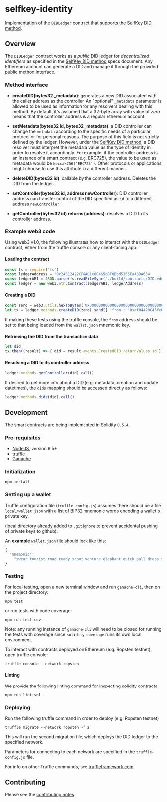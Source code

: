 # selfkey-identity

Implementation of the `DIDLedger` contract that supports the [SelfKey DID method](./DIDMethodSpecs.md).

<!--
* `develop` — [![CircleCI](https://circleci.com/gh/SelfKeyFoundation/selfkey-identity/tree/develop.svg?style=svg)](https://circleci.com/gh/SelfKeyFoundation/selfkey-identity/tree/develop)
* `master` — [![CircleCI](https://circleci.com/gh/SelfKeyFoundation/selfkey-identity/tree/master.svg?style=svg)](https://circleci.com/gh/SelfKeyFoundation/selfkey-identity/tree/master)-->

## Overview

The `DIDLedger` contract works as a _public_ DID ledger for _decentralized identifiers_ as
specified in the [SelfKey DID method](./DIDMethodSpecs.md) specs document. Any Ethereum account can generate a DID and manage it through the provided public method interface.

### Method interface

* **createDID(bytes32 _metadata)**: generates a new DID associated with the caller address as the
controller. An "optional" `_metadata` parameter is allowed to be used as information for any
resolvers dealing with this method. By default, it's assumed that a 32-byte array with value of *zero* means that the controller address is a regular Ethereum account.

* **setMetadata(bytes32 id, bytes32 _metadata)**: a DID controller can change the `metadata` according to the specific needs of a particular protocol or for personal reasons. The purpose of this field is not strictly defined by the ledger. However, under the [SelfKey DID method](./DIDMethodSpecs.md), a DID resolver must interpret the metadata value as the type of identity in order to resolve it accordingly. For example: if the controller address is an instance of a smart contract (e.g. ERC725), the value to be used as metadata would be `keccak256('ERC725')`. Other protocols or applications might choose to use this attribute in a different manner.

* **deleteDID(bytes32 id)**: callable by the controller address. Deletes the DID from the ledger.

* **setController(bytes32 id, address newController)**: DID controller address can transfer control
of the DID specified as `id` to a different address `newController`.

* **getController(bytes32 id) returns (address)**: resolves a DID to its controller address.

### Example web3 code

Using web3 v1.0, the following illustrates how to interact with the `DIDLedger` contract, either
from the truffle console or any client-facing app:

#### Loading the contract

```javascript
const fs = require('fs')
const ledgerAddress = '0x24512422CF6AD1c0C465cBF0Bbd5155EaA3DA634'
const ledgerABI = JSON.parse(fs.readFileSync('./build/contracts/DIDLedger.json')).abi
const ledger = new web3.eth.Contract(ledgerABI, ledgerAddress)
```

#### Creating a DID

```javascript
const zero = web3.utils.hexToBytes('0x0000000000000000000000000000000000000000000000000000000000000000')
let tx = ledger.methods.createDID(zero).send({ 'from': '0xaf04420C45fc6a063c531C13D9850e4Aa5d951b4' })
```

If making these tests using the truffle console, the `from` address should be set to that being
loaded from the `wallet.json` mnemonic key.

#### Retrieving the DID from the transaction data

```javascript
let did
tx.then((result) => { did = result.events.CreatedDID.returnValues.id })
```

#### Resolving a DID to its controller address

```javascript
ledger.methods.getController(did).call()
```

If desired to get more info about a DID (e.g. metadata, creation and update datetimes), the `dids`
mapping should be accessed directly as follows:

```javascript
ledger.methods.dids(did).call()
```

## Development

The smart contracts are being implemented in Solidity `0.5.4`.

### Pre-requisites

* [NodeJS](htps://nodejs.org), version 9.5+
* [truffle](http://truffleframework.com/)
* [Ganache](https://truffleframework.com/ganache)

### Initialization

    npm install

### Setting up a wallet

Truffle configuration file (`truffle-config.js`) assumes there should be a file `local/wallet.json`
with a list of BIP32 mnemonic words encoding a wallet's private key.

(local directory already added to `.gitignore` to prevent accidental pushing of private keys to
github).

An **example** `wallet.json` file should look like this:

```javascript
{
  "mnemonic":
    "swear tourist road ready scout venture elephant quick pull dress stock trick"
}
```

### Testing

For local testing, open a new terminal window and run `ganache-cli`, then on the project directory:

    npm test

or run tests with code coverage:

    npm run test:cov

Note: any running instance of `ganache-cli` will need to be closed for running the tests with
coverage since `solidity-coverage` runs its own local environment.

To interact with contracts deployed on Ethereum (e.g. Ropsten testnet), open truffle console:

    truffle console --network ropsten

#### Linting

We provide the following linting command for inspecting solidity contracts:

    npm run lint:sol

### Deploying

Run the following truffle command in order to deploy (e.g. Ropsten testnet)

    truffle migrate --network ropsten -f 2

This will run the second migration file, which deploys the DID ledger to the specified network.

Parameters for connecting to each network are specified in the `truffle-config.js` file.

For info on other Truffle commands, see [truffleframework.com](http://truffleframework.com).

## Contributing

Please see the [contributing notes](CONTRIBUTING.md).
